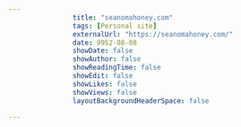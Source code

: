 ---
                title: "seanomahoney.com"
                tags: [Personal site]
                externalUrl: "https://seanomahoney.com/"
                date: 9952-08-08
                showDate: false
                showAuthor: false
                showReadingTime: false
                showEdit: false
                showLikes: false
                showViews: false
                layoutBackgroundHeaderSpace: false
                ---
